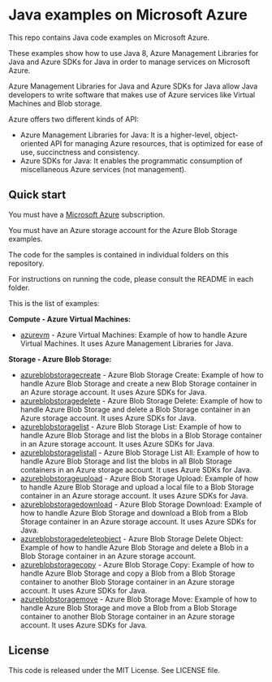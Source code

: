 # Java examples on Microsoft Azure

This repo contains Java code examples on Microsoft Azure.

These examples show how to use Java 8, Azure Management Libraries for Java and Azure SDKs for Java in order to manage services on Microsoft Azure.

Azure Management Libraries for Java and Azure SDKs for Java allow Java developers to write software that makes use of Azure services like Virtual Machines and Blob storage.

Azure offers two different kinds of API:

* Azure Management Libraries for Java: It is a higher-level, object-oriented API for managing Azure resources, that is optimized for ease of use, succinctness and consistency.
* Azure SDKs for Java: It enables the programmatic consumption of miscellaneous Azure services (not management).

## Quick start

You must have a [Microsoft Azure](https://azure.microsoft.com/) subscription.

You must have an Azure storage account for the Azure Blob Storage examples.

The code for the samples is contained in individual folders on this repository.

For instructions on running the code, please consult the README in each folder.

This is the list of examples:

**Compute - Azure Virtual Machines:**

* [azurevm](/azurevm) - Azure Virtual Machines: Example of how to handle Azure Virtual Machines. It uses Azure Management Libraries for Java.

**Storage - Azure Blob Storage:**

* [azureblobstoragecreate](/azureblobstoragecreate) - Azure Blob Storage Create: Example of how to handle Azure Blob Storage and create a new Blob Storage container in an Azure storage account. It uses Azure SDKs for Java.
* [azureblobstoragedelete](/azureblobstoragedelete) - Azure Blob Storage Delete: Example of how to handle Azure Blob Storage and delete a Blob Storage container in an Azure storage account. It uses Azure SDKs for Java.
* [azureblobstoragelist](/azureblobstoragelist) - Azure Blob Storage List: Example of how to handle Azure Blob Storage and list the blobs in a Blob Storage container in an Azure storage account. It uses Azure SDKs for Java.
* [azureblobstoragelistall](/azureblobstoragelistall) - Azure Blob Storage List All: Example of how to handle Azure Blob Storage and list the blobs in all Blob Storage containers in an Azure storage account. It uses Azure SDKs for Java.
* [azureblobstorageupload](/azureblobstorageupload) - Azure Blob Storage Upload: Example of how to handle Azure Blob Storage and upload a local file to a Blob Storage container in an Azure storage account. It uses Azure SDKs for Java.
* [azureblobstoragedownload](/azureblobstoragedownload) - Azure Blob Storage Download: Example of how to handle Azure Blob Storage and download a Blob from a Blob Storage container in an Azure storage account. It uses Azure SDKs for Java.
* [azureblobstoragedeleteobject](/azureblobstoragedeleteobject) - Azure Blob Storage Delete Object: Example of how to handle Azure Blob Storage and delete a Blob in a Blob Storage container in an Azure storage account.
* [azureblobstoragecopy](/azureblobstoragecopy) - Azure Blob Storage Copy: Example of how to handle Azure Blob Storage and copy a Blob from a Blob Storage container to another Blob Storage container in an Azure storage account. It uses Azure SDKs for Java.
* [azureblobstoragemove](/azureblobstoragemove) - Azure Blob Storage Move: Example of how to handle Azure Blob Storage and move a Blob from a Blob Storage container to another Blob Storage container in an Azure storage account. It uses Azure SDKs for Java.

## License

This code is released under the MIT License. See LICENSE file.
